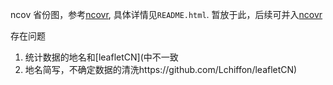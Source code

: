 ncov 省份图，参考[ncovr](https://github.com/pzhaonet/ncovr), 具体详情见`README.html`.
暂放于此，后续可并入[ncovr](https://github.com/pzhaonet/ncovr)

存在问题

1. 统计数据的地名和[leafletCN](中不一致
2. 地名简写，不确定数据的清洗https://github.com/Lchiffon/leafletCN)
